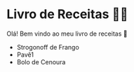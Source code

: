# Livro de Receitas :bowing_man:

Olá! Bem vindo ao meu livro de receitas :baby:

- Strogonoff de Frango
- Pavê1
- Bolo de Cenoura
